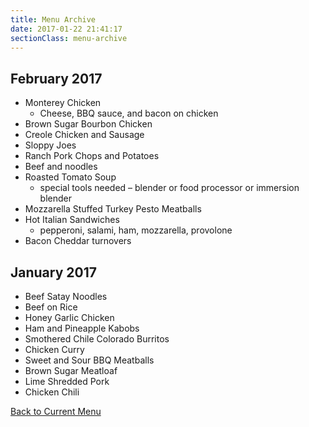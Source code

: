 ```yaml
---
title: Menu Archive
date: 2017-01-22 21:41:17
sectionClass: menu-archive
---
```

## February 2017

* Monterey Chicken
  * Cheese, BBQ sauce, and bacon on chicken
* Brown Sugar Bourbon Chicken
* Creole Chicken and Sausage
* Sloppy Joes
* Ranch Pork Chops and Potatoes
* Beef and noodles
* Roasted Tomato Soup
  * special tools needed – blender or food processor or immersion blender
* Mozzarella Stuffed Turkey Pesto Meatballs
* Hot Italian Sandwiches
  * pepperoni, salami, ham, mozzarella, provolone
* Bacon Cheddar turnovers

## January 2017

* Beef Satay Noodles
* Beef on Rice
* Honey Garlic Chicken
* Ham and Pineapple Kabobs
* Smothered Chile Colorado Burritos
* Chicken Curry
* Sweet and Sour BBQ Meatballs
* Brown Sugar Meatloaf
* Lime Shredded Pork
* Chicken Chili

<a href="/#menu" class="btn btn-primary">Back to Current Menu</a>
